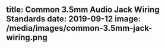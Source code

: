 title: Common 3.5mm Audio Jack Wiring Standards
date: 2019-09-12
image: /media/images/common-3.5mm-jack-wiring.png
---

